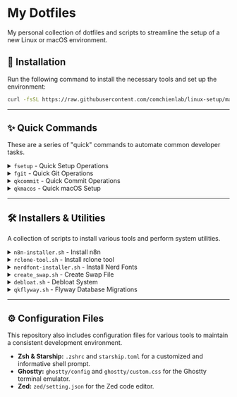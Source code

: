 # My Dotfiles

My personal collection of dotfiles and scripts to streamline the setup of a new Linux or macOS environment.

## 🚀 Installation

Run the following command to install the necessary tools and set up the environment:

```sh
curl -fsSL https://raw.githubusercontent.com/comchienlab/linux-setup/main/install.sh | bash
```

---

## ✨ Quick Commands

These are a series of "quick" commands to automate common developer tasks.

<details>
<summary><code>fsetup</code> - Quick Setup Operations</summary>

This script provides a menu-driven interface using `gum` to perform various setup tasks like updating the system, installing development tools, and setting up programming language environments.

To run, type the following command in your terminal:
```sh
fsetup
```
</details>

<details>
<summary><code>fgit</code> - Quick Git Operations</summary>

A script to simplify common Git workflows. It helps with tasks like adding, committing, and pushing changes, as well as more complex operations like rebasing and tagging.

To run, type the following command in your terminal:
```sh
fgit
```
</details>

<details>
<summary><code>qkcommit</code> - Quick Commit Operations</summary>

This script helps you write conventional commit messages easily. It prompts for the type of change, scope, and description.

To run, type the following command in your terminal:
```sh
qkcommit
```
</details>

<details>
<summary><code>qkmacos</code> - Quick macOS Setup</summary>

This script automates the setup and configuration of a macOS environment. It installs Homebrew, essential applications, and developer tools.

To install and run:
```sh
sudo curl -fsSL -o /usr/local/bin/qkmacos https://raw.githubusercontent.com/comchienlab/dotfiles/main/macos/qkmacos.sh && sudo chmod +x /usr/local/bin/qkmacos
qkmacos
```
</details>

---

## 🛠️ Installers & Utilities

A collection of scripts to install various tools and perform system utilities.

<details>
<summary><code>n8n-installer.sh</code> - Install n8n</summary>

Installs [n8n](https://n8n.io/), a free and source-available workflow automation tool.

To install:
```sh
bash <(curl -fsSL https://raw.githubusercontent.com/comchienlab/dotfiles/main/n8n/n8n-installer.sh)
```
</details>

<details>
<summary><code>rclone-tool.sh</code> - Install rclone tool</summary>

Installs and configures [rclone](https://rclone.org/), a command-line program to manage files on cloud storage.

To install:
```sh
sudo curl -fsSL -o /usr/local/bin/cccrclone https://raw.githubusercontent.com/comchienlab/dotfiles/main/rclone/rclone-tool.sh && sudo chmod +x /usr/local/bin/cccrclone
```
</details>

<details>
<summary><code>nerdfont-installer.sh</code> - Install Nerd Fonts</summary>

Installs Nerd Fonts, which are popular for developers and provide a wide range of glyphs and icons.

To run:
```sh
bash <(curl -fsSL https://raw.githubusercontent.com/comchienlab/dotfiles/main/fonts/nerdfont-installer.sh)
```
</details>

<details>
<summary><code>create_swap.sh</code> - Create Swap File</summary>

A script to create and enable a swap file on a Linux system, which is useful when the system runs out of physical RAM.

To run:
```sh
bash <(curl -fsSL https://raw.githubusercontent.com/comchienlab/dotfiles/main/create_swap.sh)
```
</details>

<details>
<summary><code>debloat.sh</code> - Debloat System</summary>

This script helps in removing pre-installed software that you may not need, freeing up disk space and system resources.

To run:
```sh
bash <(curl -fsSL https://raw.githubusercontent.com/comchienlab/dotfiles/main/debloat.sh)
```
</details>

<details>
<summary><code>qkflyway.sh</code> - Flyway Database Migrations</summary>

A helper script for running [Flyway](https://flywaydb.org/) database migrations.

To run:
```sh
bash <(curl -fsSL https://raw.githubusercontent.com/comchienlab/dotfiles/main/backend/qkflyway.sh)
```
</details>

---

## ⚙️ Configuration Files

This repository also includes configuration files for various tools to maintain a consistent development environment.

-   **Zsh & Starship:** `.zshrc` and `starship.toml` for a customized and informative shell prompt.
-   **Ghostty:** `ghostty/config` and `ghostty/custom.css` for the Ghostty terminal emulator.
-   **Zed:** `zed/setting.json` for the Zed code editor.